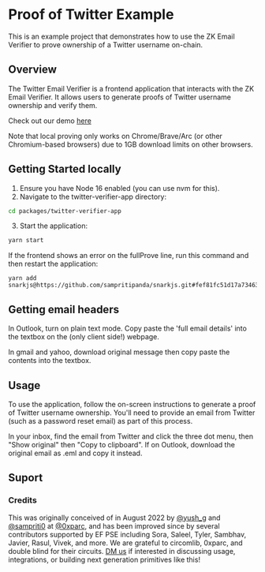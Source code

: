 # Proof of Twitter Example 
This is an example project that demonstrates how to use the ZK Email Verifier to prove ownership of a Twitter username on-chain.

## Overview 
The Twitter Email Verifier is a frontend application that interacts with the ZK Email Verifier. It allows users to generate proofs of Twitter username ownership and verify them.

Check out our demo [here](twitter.prove.email)

Note that local proving only works on Chrome/Brave/Arc (or other Chromium-based browsers) due to 1GB download limits on other browsers.

## Getting Started locally
1. Ensure you have Node 16 enabled (you can use nvm for this).
2. Navigate to the twitter-verifier-app directory:

```bash
cd packages/twitter-verifier-app
```
3. Start the application:

```bash
yarn start
```

 If the frontend shows an error on the fullProve line, run this command and then restart the application:
```
yarn add snarkjs@https://github.com/sampritipanda/snarkjs.git#fef81fc51d17a734637555c6edbd585ecda02d9e
``````

## Getting email headers

In Outlook, turn on plain text mode. Copy paste the 'full email details' into the textbox on the (only client side!) webpage.

In gmail and yahoo, download original message then copy paste the contents into the textbox.

## Usage
To use the application, follow the on-screen instructions to generate a proof of Twitter username ownership. You'll need to provide an email from Twitter (such as a password reset email) as part of this process.

In your inbox, find the email from Twitter and click the three dot menu, then "Show original" then "Copy to clipboard". If on Outlook, download the original email as .eml and copy it instead.

## Suport





<!-- ### Regex to Circom

See regex_to_circom/README.md for usage instructions.

### Email Circuit Build Steps

#### Build

Install rust/circom2 via the following steps, according to: https://docs.circom.io/getting-started/installation/

```bash
curl --proto '=https' --tlsv1.2 https://sh.rustup.rs -sSf | sh # Install rust if don't already have
source "$HOME/.cargo/env" # Also rust installation step

git clone https://github.com/iden3/circom.git
sudo apt update
sudo apt-get install nlohmann-json3-dev libgmp-dev nasm # Ubuntu packages needed for C-based witness generator
sudo apt install build-essential # Ubuntu
brew install nlohmann-json gmp nasm # OSX
cd circom
cargo build --release
cargo install --path circom
```

Inside `zk-email-verify` folder, do

```bash
curl -o- https://raw.githubusercontent.com/nvm-sh/nvm/v0.39.3/install.sh | bash # If don't have npm
. ~/.nvm/nvm.sh # If don't have npm
nvm install 16 # If don't have node 16
nvm use 16 # If not using node 16
sudo npm i -g yarn # If don't have yarn (may need to remove sudo)
yarn install # If this fails, delete yarn.lock and try again
```

To get the ptau, do (note that you only need the 22 file right now)

```bash
cd packages/twitter-verifier-circuits

wget https://hermez.s3-eu-west-1.amazonaws.com/powersOfTau28_hez_final_22.ptau

wget https://hermez.s3-eu-west-1.amazonaws.com/powersOfTau28_hez_final_21.ptau
```

<!-- Previously snarkjs@git+https://github.com/vb7401/snarkjs.git#fae4fe381bdad2da13eee71010dfe477fc694ac1 -->
<!-- Now -> yarn add https://github.com/vb7401/snarkjs/commits/chunk_zkey_gen -->


<!-- #### Building circuit and generating Zkeys

You can also edit the constant filename at the top of generate_input.ts to import that file instead of the args. You can then use the output of running that file as the input file (you may need to rename it) for both zkey and verifier generation.

To create a chunked zkey for in-browser proving, run the following on a high CPU computer:

```bash
yarn add snarkjs@git+https://github.com/vb7401/snarkjs.git#24981febe8826b6ab76ae4d76cf7f9142919d2b8 # Swap to chunked generation version for browser, leave this line out for serverside proofs onluy

cd packages/twitter-verifier-circuits/scripts
cp circuit.env.example circuit.env
cp entropy.env.example entropy.env
```

Fill out the env via random characters into the values for entropy1 and entropy2, and hexadecimal characters into the beacon. These scripts will compile and test your zkey for you, and generate a normal zkey with for an on chain verifier or server side prover, with the same entropy as the chunked one. If you only want the chunked one, use ./3_gen_chunk_zkey.sh in place of the generation.

```bash
./1_compile.sh && ./3_gen_both_zkeys.sh && ./4_gen_vkey.sh
```

#### Generating input and witness

Put the email into `emls` folder. Use the below command to generate the input.json for twitter

`ts-node --project=tsconfig.json  packages/twitter-verifier-app/scripts/generate_input.ts --email_file=./emls/zktestemail_twitter.eml`

`input.json` will be written to `/packages/twitter-verifier-circuits/inputs/input.json` which can be used for witness generation and proving.

You can generate witness by running

```bash
./2_gen_wtns.sh
```

and create generate proof using
```bash
./5_gen_proof.sh
```

#### Generating solidity verifier

Run
```bash
./7_gen_solidity_verifier.sh
``` 

The generated `twitter-verifier-circuits/contracts/verifier.sol` can be copied over to `twitter-verifier-contracts/src/Groth16VerifierTwitter.sol`. You can deploy this contract to verify the proof generated using the `zkey` with own entropy.


#### Server-side Prover: Rapidsnark Setup (Optional)

If you want to run a fast server side prover, install rapidsnark and test proofgen:

```bash
cd ../../
git clone https://github.com/iden3/rapidsnark
cd rapidsnark
npm install
git submodule init
git submodule update
npx task createFieldSources
```

You're supposed to run `npx task buildPistache` next, but that errored, so I had to manually build the pistache lib first:

```bash
cd depends/pistache
sudo apt-get install meson ninja-build
meson setup build --buildtype=release
ninja -C build
sudo ninja -C build install
sudo ldconfig
cd ../..
```

Then, from rapidsnark/ I could run

```bash
npx task buildProverServer
```

And from zk-email-verify, convert your proof params to a rapidsnark friendly version, generating the C-based witness generator and rapidsnark prover. To target to the AWS autoprover, go to the Makefile and manually replace the `CFLAGS=-std=c++11 -O3 -I.` line with (targeted to g4dn.xlarge and g5.xlarge, tuned to g5.xlarge):

```bash
cd ../zk-email-verify/dizkus-scripts
./6_gen_proof_rapidsnark.sh
```

To compile a non-chunked zkey for server-side use only,

```bash
yarn compile-all
```

#### Uploading to AWS

To upload zkeys to an s3 box on AWS, change bucket_name in upload_to_s3.py and run:

```bash
sudo apt install awscli # Ubuntu
brew install awscli # Mac

aws configure # Only needs to be run once
pip3 install boto3
python3 upload_to_s3.py
yarn add snarkjs@https://github.com/sampritipanda/snarkjs.git#fef81fc51d17a734637555c6edbd585ecda02d9e # Revert to frontend version
```

If you want to upload different files, you can parameterize the script as well:

```bash
python3 dizkus-scripts/upload_to_s3.py --dirs ~/zk-email-verify/build/email/email_js/ --bucket_name zkemail-zkey-chunks --prefix email.wasm
```

Note that there's no .zkeya file, only .zkeyb ... .zkeyk. The script will automatically zip into .tar.gz files and load into s3 bucket.

#### Recompile Frontend (Important!)

We use a fork of [zkp.ts](https://github.com/personaelabs/heyanon/blob/main/lib/zkp.ts) to load these keys into localforage. In the browser, to read off of localforage, you have to use this fork when running the frontend locally/in prod. THIS IS VERY IMPORTANT -- WRONG SNARKJS FORKS CAUSE THE MOST ERRORS.

```bash
yarn install snarkjs@git+https://github.com/vb7401/snarkjs.git#53e86631b5e409e5bd30300611b495ca469503bc
```

Manually copy paste the modulus in the resulting generated file into solidity verified mailserver keys.

Change s3 address in the frontend to your bucket.

### Really Large Circuits

If your circuit ends up being > 20M constraints, you will need to follow [these guidelines](https://hackmd.io/V-7Aal05Tiy-ozmzTGBYPA?view#Compilation-and-proving) to compile it.

### Compiling Subcircuits

If you want to compile subcircuits instead of the whole thing, you can use the following:

If you want to generate a new email/set of inputs, edit the src/constants.ts file with your constants.
In generate_input.ts, change the circuitType variable inside to match what circom file you are running, then run

```bash
npm install typescript ts-node -g
# uncomment do_generate function call at end of file
# go to tsconfig.json and change esnext to CommonJS
# if weird things dont work with this and yarn start, go go node_modules/react-scripts/config/webpack.config.ts and add/cut `target: 'node',` after like 793 after `node:`.
npx tsc --moduleResolution node --target esnext src/scripts/generate_input.ts
```

which will autowrite input\_<circuitName>.json to the inputs folder.

To do the steps in https://github.com/iden3/snarkjs#7-prepare-phase-2 automatically, do

```
yarn compile email true
```

and you can swap `email` for `sha` or `rsa` or any other circuit name that matches your generate_input type.

and when the circuit doesn't change,

```bash
yarn compile email true skip-r1cswasm
```

and when the zkey also doesn't change,

```bash
yarn compile email true skip-r1cswasm skip-zkey
```

### Contract Deployment

Follow the instructions in `src/contracts/README.md`.

### Production

For production, make sure to set a beacon in .env.

Note that this leaks the number of characters in the username of someone who sent you an email, iff the first field in the email serialization format is from (effectively irrelevant).

### Testing

To constraint count, do

```bash
cd circuits
node --max-old-space-size=614400 ./../node_modules/.bin/snarkjs r1cs info email.r1cs
```

To test solidity,

```bash
cp node_modules/forge-std src/contracts/lib/forge-std
cd src/contracts
forge test
```

To deploy contracts, look at src/contracts/README.md.


### Constraint breakdown

|          Operation          | Constraint # |
| :-------------------------: | :----------: |
|     SHA of email header     |   506,670    |
|    RSA signature verify     |   149,251    |
|      DKIM header regex      |   736,553    |
|       Body hash regex       |   617,597    |
|        SHA body hash        |   760,142    |
|    Twitter handle regex     |   328,044    |
| Packing output for solidity |    16,800    |
|      Total constraints      |  3,115,057   |

| Function | % of constraints |
| :------: | ---------------- |
|  Regex   | 54.00 %          |
| SHA hash | 40.67 %          |
|   RSA    | 4.79 %           |
| Packing  | 0.54 %           |

### Optimization plan

The current circom version is too expensive for any widely deployed in-browser use case, even with a plethora of tricks (chunked zkeys, single threaded proof gen for lower memory, compressing zkey and decompressing locally, etc.).

Short term ways to improve the performance would be to replace the regex checks with substring checks for everything except the email header, where we need regex (as far as we can tell) to correctly parse the "from" or "to" email from the header.

Looking more long term, we are actively using Halo2 and Nova to speed up the most expensive operations of regex and SHA. As hash functions and regex DFA traversal are repeated operations, they are a great fit for Nova's folding methods to compress repeated computation into a constant sized folded instance. But to actually use Nova to fold expensive operations outside of Halo2/Groth16, we need to verify the folded instance is valid inside the circuit for zero-knowledge and to link it to the rest of the computation. We also are attempting to use the lookup feature of Halo2 to precompute the entire table of possible regex state transitions, and just looking up that all of the transitions made are valid ones in the table instead of expensively checking each state! This idea is due to Sora Suegami, explained in more detail here: https://hackmd.io/@SoraSuegami/Hy9dWgT8i.

The current set `of remaining tasks and potential final states is documented in the following DAG, please reach out if any of the projects seem interesting!

![Optimization plan](public/zk_email_optim.jpg)

### General guidelines

Just RSA + SHA (without masking or regex proofs) for arbitrary message length <= 512 bytes is 402,802 constraints, and the zkey took 42 minutes to generate on an intel mac.

RSA + SHA + Regex + Masking with up to 1024 byte message lengths is 1,392,219 constraints, and the chunked zkey took 9 + 15 + 15 + 2 minutes to generate on a machine with 32 cores.

The full email header circuit above with the 7-byte packing into signals is 1,408,571 constraints, with 163 public signals, and the verifier script fits in the 24kb contract limit.

The full email header and body check circuit, with 7-byte packing and final public output compression, is **3,115,057 constraints**, with 21 public signals. zkey size was originally 1.75GB, and with tar.gz compression it is now 982 MB.

In the browser, on a 2019 Intel Mac on Chrome, proving uses 7.3/8 cores. zk-gen takes 384 s, groth16 prove takes 375 s, and witness calculation takes 9 s.

For baremetal, proof generation time on 16 CPUs took 97 seconds. Generating zkey 0 took 17 minutes. zkey 1 and zkey 2 each took 5 minutes. r1cs + wasm generation took 5 minutes. Witness generation took 16 seconds. cpp generation of witness gen file (from script 6) took 210 minutes -- this is only useful for server side proving.

### Scrubbing Sensitive Files

```bash
brew install git-filter-repo
git filter-repo --replace-text <(echo "0x000000000000000000000000000000000000000000000000000000000abcdef")
git filter-repo --path mit_msg.eml --invert-paths
git remote add origin https://github.com/zk-email-verify/zk-email-verify
ls
git push --set-upstream origin main --force
```

## Regexes we compiled

Test these on cyberzhg's toolbox modified at [zkregex.com/min_dfa](https://zkregex.com/min_dfa). The regex to get out the from/to emails is:

```
// '(\r\n|\x80)(to|from):([A-Za-z0-9 _."@-]+<)?[a-zA-Z0-9_.-]+@[a-zA-Z0-9_.]+>?\r\n';
// let regex = '(\r\n|\x80)(to|from):((a|b|c|d|e|f|g|h|i|j|k|l|m|n|o|p|q|r|s|t|u|v|w|x|y|z|A|B|C|D|E|F|G|H|I|J|K|L|M|N|O|P|Q|R|S|T|U|V|W|X|Y|Z|0|1|2|3|4|5|6|7|8|9| |_|.|"|@|-)+<)?(a|b|c|d|e|f|g|h|i|j|k|l|m|n|o|p|q|r|s|t|u|v|w|x|y|z|A|B|C|D|E|F|G|H|I|J|K|L|M|N|O|P|Q|R|S|T|U|V|W|X|Y|Z|0|1|2|3|4|5|6|7|8|9|_|.|-)+@(a|b|c|d|e|f|g|h|i|j|k|l|m|n|o|p|q|r|s|t|u|v|w|x|y|z|A|B|C|D|E|F|G|H|I|J|K|L|M|N|O|P|Q|R|S|T|U|V|W|X|Y|Z|0|1|2|3|4|5|6|7|8|9|_|.|-)+>?\r\n';
```

The regex to get out the body hash is:

```
const key_chars = '(a|b|c|d|e|f|g|h|i|j|k|l|m|n|o|p|q|r|s|t|u|v|w|x|y|z)';
const catch_all = '(0|1|2|3|4|5|6|7|8|9|a|b|c|d|e|f|g|h|i|j|k|l|m|n|o|p|q|r|s|t|u|v|w|x|y|z|A|B|C|D|E|F|G|H|I|J|K|L|M|N|O|P|Q|R|S|T|U|V|W|X|Y|Z|!|"|#|$|%|&|\'|\\(|\\)|\\*|\\+|,|-|.|/|:|;|<|=|>|\\?|@|[|\\\\|]|^|_|`|{|\\||}|~| |\t|\n|\r|\x0b|\x0c)';
const catch_all_without_semicolon = '(0|1|2|3|4|5|6|7|8|9|a|b|c|d|e|f|g|h|i|j|k|l|m|n|o|p|q|r|s|t|u|v|w|x|y|z|A|B|C|D|E|F|G|H|I|J|K|L|M|N|O|P|Q|R|S|T|U|V|W|X|Y|Z|!|"|#|$|%|&|\'|\\(|\\)|\\*|\\+|,|-|.|/|:|<|=|>|\\?|@|[|\\\\|]|^|_|`|{|\\||}|~| |\t|\n|\r|\x0b|\x0c)';
const base_64 = '(a|b|c|d|e|f|g|h|i|j|k|l|m|n|o|p|q|r|s|t|u|v|w|x|y|z|A|B|C|D|E|F|G|H|I|J|K|L|M|N|O|P|Q|R|S|T|U|V|W|X|Y|Z|0|1|2|3|4|5|6|7|8|9|\\+|/|=)';

let regex = `\r\ndkim-signature:(${key_chars}=${catch_all_without_semicolon}+; )+bh=${base_64}+; `;
```

The regex for Twitter is:

```
const word_char = '(a|b|c|d|e|f|g|h|i|j|k|l|m|n|o|p|q|r|s|t|u|v|w|x|y|z|A|B|C|D|E|F|G|H|I|J|K|L|M|N|O|P|Q|R|S|T|U|V|W|X|Y|Z|0|1|2|3|4|5|6|7|8|9|_)';
let regex = `email was meant for @${word_char}+`;
```

To understand these better, use https://cyberzhg.github.io/toolbox/ and use the 3 regex tools for visualization of the min-DFA state. -->


### Credits
This was originally conceived of in August 2022 by [@yush_g](https://twitter.com/yush_g) and [@sampriti0](https://twitter.com/sampriti0) at [@0xparc](https://twitter.com/0xparc), and has been improved since by several contributors supported by EF PSE including Sora, Saleel, Tyler, Sambhav, Javier, Rasul, Vivek, and more. We are grateful to circomlib, 0xparc, and double blind for their circuits. [DM us](http://t.me/zkemail) if interested in discussing usage, integrations, or building next generation primitives like this! 
